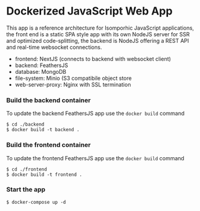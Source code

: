# Dockerized JavaScript Web App

This app is a reference architecture for Isomporhic JavaScript applications, the front end is a static SPA style app with its own NodeJS server for SSR and optimized code-splitting, the backend is NodeJS offering a REST API and real-time websocket connections.

- frontend: NextJS (connects to backend with websocket client)
- backend: FeathersJS
- database: MongoDB 
- file-system: Minio (S3 compatibile object store
- web-server-proxy: Nginx with SSL termination


### Build the backend container

To update the backend FeathersJS app use the `docker build` command

```
$ cd ./backend
$ docker build -t backend .
```

### Build the frontend container

To update the frontend FeathersJS app use the `docker build` command

```
$ cd ./frontend
$ docker build -t frontend .
```

### Start the app

```
$ docker-compose up -d
```
